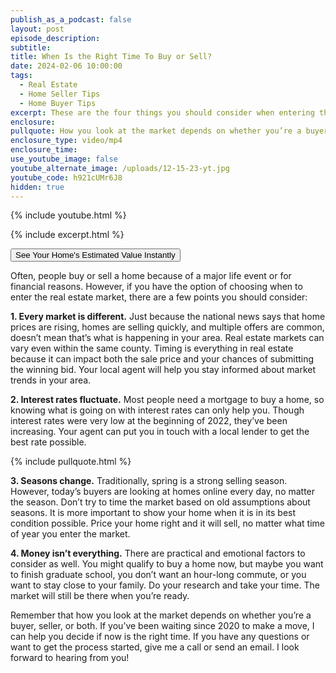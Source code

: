 ```yaml
---
publish_as_a_podcast: false
layout: post
episode_description:
subtitle:
title: When Is the Right Time To Buy or Sell?
date: 2024-02-06 10:00:00
tags:
  - Real Estate
  - Home Seller Tips
  - Home Buyer Tips
excerpt: These are the four things you should consider when entering the market.
enclosure:
pullquote: How you look at the market depends on whether you’re a buyer, seller, or both.
enclosure_type: video/mp4
enclosure_time:
use_youtube_image: false
youtube_alternate_image: /uploads/12-15-23-yt.jpg
youtube_code: h921cUMr6J8
hidden: true
---
```

{% include youtube.html %}

{% include excerpt.html %}

<div class="text-center"><button type="button">See Your Home's Estimated Value Instantly</button></div>

Often, people buy or sell a home because of a major life event or for financial reasons. However, if you have the option of choosing when to enter the real estate market, there are a few points you should consider:

**1\. Every market is different.** Just because the national news says that home prices are rising, homes are selling quickly, and multiple offers are common, doesn’t mean that’s what is happening in your area. Real estate markets can vary even within the same county. Timing is everything in real estate because it can impact both the sale price and your chances of submitting the winning bid. Your local agent will help you stay informed about market trends in your area.&nbsp;

**2\. Interest rates fluctuate.** Most people need a mortgage to buy a home, so knowing what is going on with interest rates can only help you. Though interest rates were very low at the beginning of 2022, they’ve been increasing. Your agent can put you in touch with a local lender to get the best rate possible.

{% include pullquote.html %}

**3\. Seasons change.** Traditionally, spring is a strong selling season. However, today’s buyers are looking at homes online every day, no matter the season. Don’t try to time the market based on old assumptions about seasons. It is more important to show your home when it is in its best condition possible. Price your home right and it will sell, no matter what time of year you enter the market.&nbsp;

**4\. Money isn’t everything.** There are practical and emotional factors to consider as well. You might qualify to buy a home now, but maybe you want to finish graduate school, you don’t want an hour-long commute, or you want to stay close to your family. Do your research and take your time. The market will still be there when you’re ready.&nbsp;

Remember that how you look at the market depends on whether you’re a buyer, seller, or both. If you’ve been waiting since 2020 to make a move, I can help you decide if now is the right time. If you have any questions or want to get the process started, give me a call or send an email. I look forward to hearing from you!